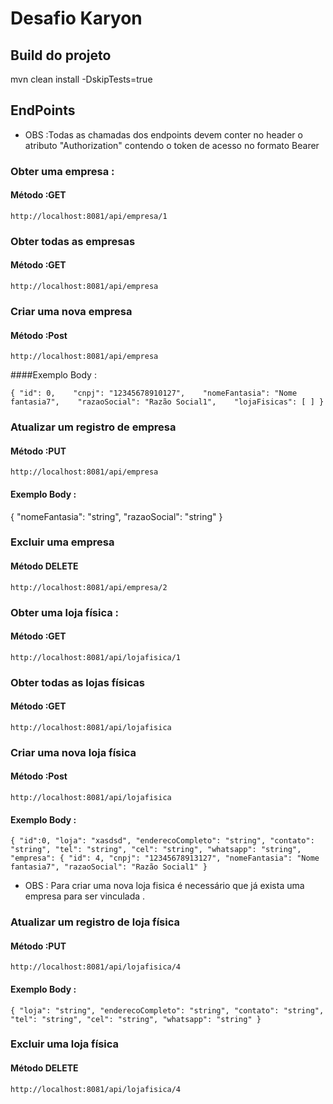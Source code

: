 # Desafio Karyon 


## Build do projeto

mvn clean install -DskipTests=true

## EndPoints
- OBS :Todas as chamadas dos endpoints devem conter no header o atributo "Authorization" contendo o token de acesso no formato
Bearer 

### Obter uma empresa :

#### Método :GET
`http://localhost:8081/api/empresa/1`



### Obter todas as empresas

#### Método :GET
`http://localhost:8081/api/empresa`


### Criar uma nova empresa

#### Método :Post

`http://localhost:8081/api/empresa`

####Exemplo Body :

`{ "id": 0,    "cnpj": "12345678910127",    "nomeFantasia": "Nome fantasia7",    "razaoSocial": "Razão Social1",    "lojaFisicas": [ ] }`

### Atualizar um registro de empresa

#### Método :PUT

`http://localhost:8081/api/empresa`
#### Exemplo Body : 
{
    "nomeFantasia": "string",
    "razaoSocial": "string"
}

### Excluir uma empresa

#### Método DELETE

`http://localhost:8081/api/empresa/2`


### Obter uma loja física :
#### Método :GET
`http://localhost:8081/api/lojafisica/1`



### Obter todas as lojas físicas
#### Método :GET
`http://localhost:8081/api/lojafisica`


### Criar uma nova loja física

#### Método :Post

`http://localhost:8081/api/lojafisica`

#### Exemplo Body :

`{ "id":0, "loja": "xasdsd", "enderecoCompleto": "string", "contato": "string", "tel": "string", "cel": "string", "whatsapp": "string", "empresa": { "id": 4, "cnpj": "12345678913127", "nomeFantasia": "Nome fantasia7", "razaoSocial": "Razão Social1" }`

- OBS : Para criar uma nova loja fisica é necessário que já exista uma empresa para ser vinculada .

### Atualizar um registro de loja física

#### Método :PUT

`http://localhost:8081/api/lojafisica/4`

#### Exemplo Body :
`{
"loja": "string",
"enderecoCompleto": "string",
"contato": "string",
"tel": "string",
"cel": "string",
"whatsapp": "string"
}`

### Excluir uma loja física 

#### Método DELETE 

`http://localhost:8081/api/lojafisica/4`

